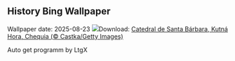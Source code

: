 ## History Bing Wallpaper
Wallpaper date: 2025-08-23
![](https://www.bing.com/th?id=OHR.SaintBarbaras_ES-ES8198258908_UHD.jpg&w=1000)Download: [Catedral de Santa Bárbara, Kutná Hora, Chequia (© Castka/Getty Images)](https://www.bing.com/th?id=OHR.SaintBarbaras_ES-ES8198258908_UHD.jpg)

Auto get programm by LtgX
